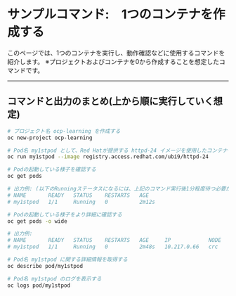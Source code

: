 # サンプルコマンド:　1つのコンテナを作成する

このページでは、1つのコンテナを実行し、動作確認などに使用するコマンドを紹介します。
※プロジェクトおよびコンテナを0から作成することを想定したコマンドです。

---

## コマンドと出力のまとめ(上から順に実行していく想定)

```bash
# プロジェクト名 ocp-learning を作成する
oc new-project ocp-learning

# Pod名 my1stpod として、Red Hatが提供する httpd-24 イメージを使用したコンテナを起動する
oc run my1stpod --image registry.access.redhat.com/ubi9/httpd-24

# Podの起動している様子を確認する
oc get pods

# 出力例: (以下のRunningステータスになるには、上記のコマンド実行後1分程度待つ必要がある)
# NAME       READY   STATUS    RESTARTS   AGE
# my1stpod   1/1     Running   0          2m12s

# Podの起動している様子をより詳細に確認する
oc get pods -o wide

# 出力例:
# NAME       READY   STATUS    RESTARTS   AGE     IP            NODE   NOMINATED NODE   READINESS GATES
# my1stpod   1/1     Running   0          2m48s   10.217.0.66   crc    <none>           <none>

# Pod名 my1stpod に関する詳細情報を取得する
oc describe pod/my1stpod

# Pod名 my1stpod のログを表示する
oc logs pod/my1stpod
